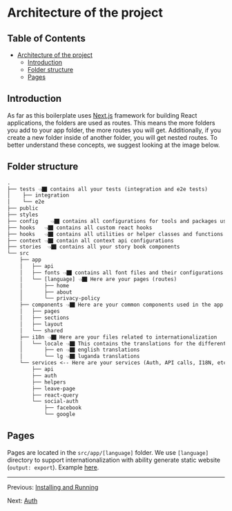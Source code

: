 # Architecture of the project

## Table of Contents <!-- omit in toc -->

- [Architecture of the project](#architecture-of-the-project)
  - [Introduction](#introduction)
  - [Folder structure](#folder-structure)
  - [Pages](#pages)

## Introduction

As far as this boilerplate uses [Next.js](https://nextjs.org/) framework for building React applications, the folders are used as routes.  This means the more folders you add to your app folder, the more routes you will get. Additionally, if you create a new folder inside of another folder, you will get nested routes. To better understand these concepts, we suggest looking at the image below.

## Folder structure

```txt
.
├── tests 👈🏿 contains all your tests (integration and e2e tests)
│    ├── integration
│    └── e2e
├── public
├── styles  
├── config    👈🏿 contains all configurations for tools and packages used in the app
├── hooks   👈🏿 contains all custom react hooks
├── hooks   👈🏿 contains all utilities or helper classes and functions
├── context 👈🏿 contain all context api configurations
├── stories  👈🏿 contains all your story book components
└── src
    ├── app
    │   ├── api   
    │   ├── fonts 👈🏿 contains all font files and their configurations 
    │   └── [language] 👈🏿 Here are your pages (routes)
    │       ├── home
    │       ├── about
    │       └── privacy-policy
    ├── components 👈🏿 Here are your common components used in the app
    │   ├── pages
    │   ├── sections
    │   ├── layout
    │   └── shared
    ├── i18n 👈🏿 Here are your files related to internationalization
    │   └── locale 👈🏿 This contains the translations for the different languages
    │       ├── en 👈🏿 english translations
    │       └── lg 👈🏿 luganda translations
    └── services <-- Here are your services (Auth, API calls, I18N, etc.)
        ├── api
        ├── auth
        ├── helpers
        ├── leave-page
        ├── react-query
        └── social-auth
            ├── facebook
            └── google
```

## Pages

Pages are located in the `src/app/[language]` folder. We use `[language]` directory to support internationalization with ability generate static website (`output: export`). Example [here](https://github.com/i18next/next-13-app-dir-i18next-example).

---

Previous: [Installing and Running](installing-and-running.md)

Next: [Auth](auth.md)
